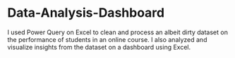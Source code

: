 # Data-Analysis-Dashboard
I used Power Query on Excel to clean and process an albeit dirty dataset on the performance of students in an online course. I also analyzed and visualize insights from the dataset on a dashboard using Excel.
